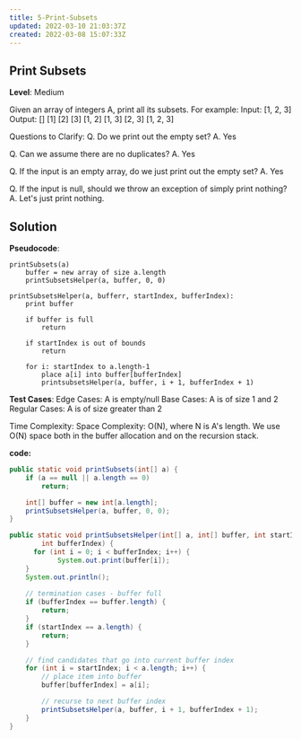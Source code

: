 ```yaml
---
title: 5-Print-Subsets
updated: 2022-03-10 21:03:37Z
created: 2022-03-08 15:07:33Z
---
```


## Print Subsets

**Level**: Medium

Given an array of integers A, print all its subsets.
For example:
Input: \[1, 2, 3\]
Output:
\[\]
\[1\]
\[2\]
\[3\]
\[1, 2\]
\[1, 3\]
\[2, 3\]
\[1, 2, 3\]

Questions to Clarify:
Q. Do we print out the empty set?
A. Yes

Q. Can we assume there are no duplicates?
A. Yes

Q. If the input is an empty array, do we just print out the empty set?
A. Yes

Q. If the input is null, should we throw an exception of simply print nothing?
A. Let's just print nothing.

## Solution

**Pseudocode**:

```
printSubsets(a)
    buffer = new array of size a.length
    printSubsetsHelper(a, buffer, 0, 0)

printSubsetsHelper(a, bufferr, startIndex, bufferIndex):
    print buffer
    
    if buffer is full
        return

    if startIndex is out of bounds
        return
    
    for i: startIndex to a.length-1
        place a[i] into buffer[bufferIndex]
        printsubsetsHelper(a, buffer, i + 1, bufferIndex + 1)
```

**Test Cases**:
Edge Cases: A is empty/null
Base Cases: A is of size 1 and 2
Regular Cases: A is of size greater than 2

Time Complexity:
Space Complexity: O(N), where N is A's length. We use O(N) space both in the buffer allocation and on
the recursion stack.

**code:**

```java
public static void printSubsets(int[] a) {
    if (a == null || a.length == 0)
        return;

    int[] buffer = new int[a.length];
    printSubsetsHelper(a, buffer, 0, 0);
}

public static void printSubsetsHelper(int[] a, int[] buffer, int startIndex,
        int bufferIndex) {
      for (int i = 0; i < bufferIndex; i++) {
     		System.out.print(buffer[i]);
    }
    System.out.println();
    
    // termination cases - buffer full
    if (bufferIndex == buffer.length) {
        return;
    }
    if (startIndex == a.length) {
        return;
    }

    // find candidates that go into current buffer index
    for (int i = startIndex; i < a.length; i++) {
        // place item into buffer
        buffer[bufferIndex] = a[i];

        // recurse to next buffer index
        printSubsetsHelper(a, buffer, i + 1, bufferIndex + 1);
    }
}
```